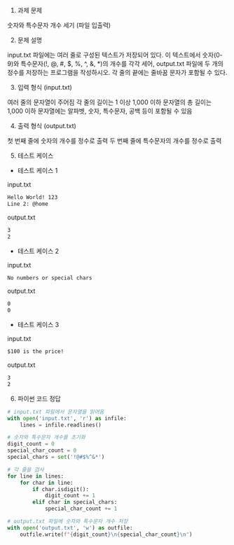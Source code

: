 1. 과제 문제

숫자와 특수문자 개수 세기 (파일 입출력)

2. 문제 설명

input.txt 파일에는 여러 줄로 구성된 텍스트가 저장되어 있다. 이 텍스트에서 숫자(0-9)와 특수문자(!, @, #, $, %, ^, &, *)의 개수를 각각 세어, output.txt 파일에 두 개의 정수를 저장하는 프로그램을 작성하시오. 각 줄의 끝에는 줄바꿈 문자가 포함될 수 있다.

3. 입력 형식 (input.txt)

여러 줄의 문자열이 주어짐
각 줄의 길이는 1 이상 1,000 이하
문자열의 총 길이는 1,000 이하
문자열에는 알파벳, 숫자, 특수문자, 공백 등이 포함될 수 있음

4. 출력 형식 (output.txt)

첫 번째 줄에 숫자의 개수를 정수로 출력
두 번째 줄에 특수문자의 개수를 정수로 출력

5. 테스트 케이스

- 테스트 케이스 1

input.txt
```txt
Hello World! 123
Line 2: @home
```

output.txt
```txt
3
2
```

- 테스트 케이스 2

input.txt
```txt
No numbers or special chars
```

output.txt
```txt
0
0
```

- 테스트 케이스 3

input.txt
```txt
$100 is the price!
```

output.txt
```txt
3
2
```

6. 파이썬 코드 정답

```python
# input.txt 파일에서 문자열을 읽어옴
with open('input.txt', 'r') as infile:
    lines = infile.readlines()

# 숫자와 특수문자 개수를 초기화
digit_count = 0
special_char_count = 0
special_chars = set('!@#$%^&*')

# 각 줄을 검사
for line in lines:
    for char in line:
        if char.isdigit():
            digit_count += 1
        elif char in special_chars:
            special_char_count += 1

# output.txt 파일에 숫자와 특수문자 개수 저장
with open('output.txt', 'w') as outfile:
    outfile.write(f"{digit_count}\n{special_char_count}\n")
```